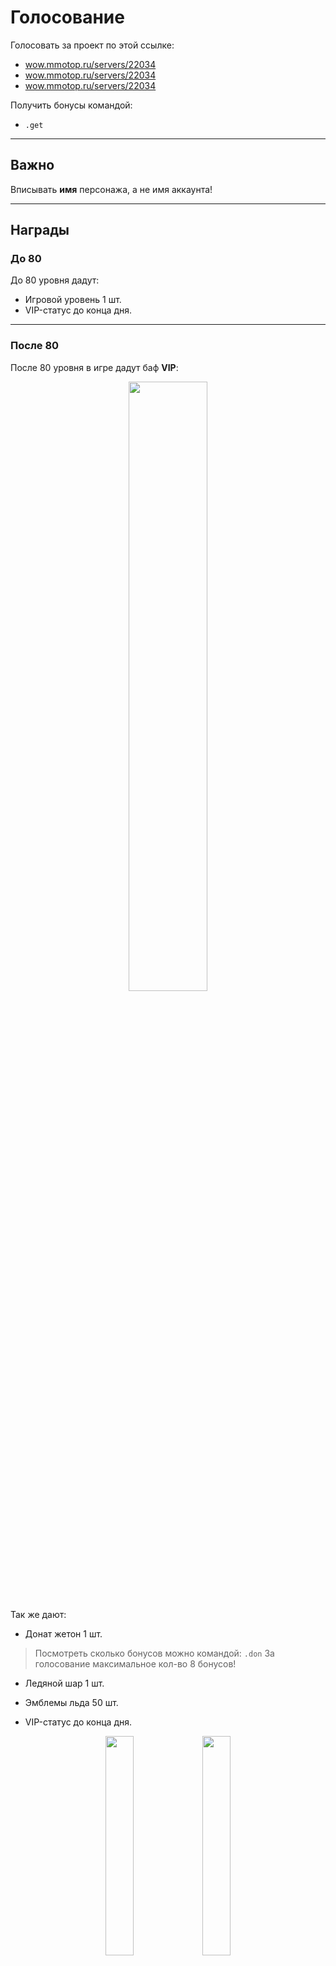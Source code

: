 # Голосование

Голосовать за проект по этой ссылке:
- [wow.mmotop.ru/servers/22034](https://wow.mmotop.ru/servers/22034)
- [wow.mmotop.ru/servers/22034](https://wow.mmotop.ru/servers/22034)
- [wow.mmotop.ru/servers/22034](https://wow.mmotop.ru/servers/22034)

Получить бонусы командой:
- ``.get``

---

## Важно

Вписывать **имя** персонажа, а не имя аккаунта!

---

## Награды

### До 80

До 80 уровня дадут:
- Игровой уровень 1 шт.
- VIP-статус до конца дня.

---

### После 80

После 80 уровня в игре дадут баф **VIP**:
<p align="center">
  <img width="50%" src="https://i.imgur.com/vzGIRPd.jpeg">
</p>

Так же дают:
- Донат жетон 1 шт.
> Посмотреть сколько бонусов можно командой: ``.don``
> За голосование максимальное кол-во 8 бонусов!
- Ледяной шар 1 шт.
- Эмблемы льда 50 шт.

- VIP-статус до конца дня.

<p align="center">
  <img width="30%" src="https://i.imgur.com/Bd4hPVA.jpeg">
  <img width="30%" src="https://i.imgur.com/uCWQshk.jpeg">
</p>

---

# Ссылки
| Описание | Ссылка |
| ------ | ------ |
Предложение с золотом на фп: | [FunPay](https://funpay.com/chips/offer?id=1169011-32-34-4450-18)
Раздел золото на фп: | [FunPay](https://funpay.com/chips/34/)
Золото в вк: | [Людмила Щербакова](https://vk.com/id719582569)
Репо: | [github.com/LuaNaZakaz/WowRandom](https://github.com/LuaNaZakaz/WowRandom)
